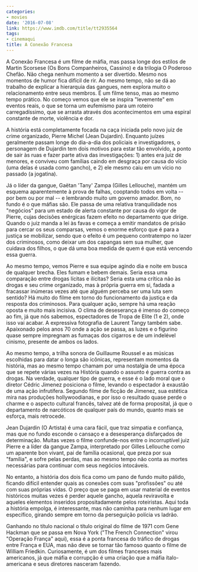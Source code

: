```yaml
---
categories:
- movies
date: '2016-07-08'
link: https://www.imdb.com/title/tt2935564
tags:
- cinemaqui
title: A Conexão Francesa
---
```


A Conexão Francesa é um filme de máfia, mas passa longe dos estilos de Martin Scorsese (Os Bons Companheiros, Cassino) e da trilogia O Poderoso Chefão. Não chega nenhum momento a ser divertido. Mesmo nos momentos de humor fica difícil de rir. Ao mesmo tempo, não se dá ao trabalho de explicar a hierarquia das gangues, nem explora muito o relacionamento entre seus membros. É um filme tenso, mas ao mesmo tempo prático. No começo vemos que ele se inspira "levemente" em eventos reais, o que se torna um eufemismo para um roteiro carregadíssimo, que se arrasta através dos acontecimentos em uma espiral constante de morte, violência e dor.

A história está completamente focada na caça iniciada pelo novo juiz de crime organizado, Pierre Michel (Jean Dujardin). Enquanto juízes geralmente passam longe do dia-a-dia dos policiais e investigadores, o personagem de Dujardin tem dois motivos para estar tão envolvido, a ponto de sair às ruas e fazer parte ativa das investigações: 1) antes era juiz de menores, e conviveu com famílias caindo em desgraça por causa do vício (uma delas é usada como gancho), e 2) ele mesmo caiu em um vício no passado (a jogatina).

Já o líder da gangue, Gaëtan 'Tany' Zampa (Gilles Lellouche), mantém um esquema aparentemente à prova de falhas, cooptando todos em volta -- por bem ou por mal -- e lembrando muito um governo amador. Bom, no fundo é o que máfias são. Ele passa de uma relativa tranquilidade nos "negócios" para um estado de alerta constante por causa do vigor de Pierre, cujas decisões enérgicas fazem efeito no departamento que dirige. Quando o juiz manda a lei às favas e começa a emitir mandatos de prisão para cercar os seus comparsas, vemos o enorme esforço que é para a justiça se mobilizar, sendo que o efeito é um pequeno contratempo no lazer dos criminosos, como deixar um dos capangas sem sua mulher, que cuidava dos filhos, o que dá uma boa medida de quem é que está vencendo essa guerra.

Ao mesmo tempo, vemos Pierre e sua equipe agindo dia e noite em busca de qualquer brecha. Eles fumam e bebem demais. Seria essa uma comparação entre drogas lícitas e ilícitas? Seria esta uma crítica não às drogas e seu crime organizado, mas à própria guerra em si, fadada a fracassar inúmeras vezes até que alguém perceba ser uma luta sem sentido? Há muito do filme em torno do funcionamento da justiça e da resposta dos criminosos. Para qualquer ação, sempre há uma reação oposta e muito mais incisiva. O clima de deseserança é imenso do começo ao fim, já que nós sabemos, espectadores de Tropa de Elite (1 e 2), onde isso vai acabar. A expressiva fotografia de Laurent Tangy também sabe. Apaixonado pelos anos 70 onde a ação se passa, as luzes e o figurino quase sempre impregnam as fumaças dos cigarros e de um indelével cinismo, presente de ambos os lados.

Ao mesmo tempo, a trilha sonora de Guillaume Roussel e as músicas escolhidas para datar o longa são icônicas, representam momentos da história, mas ao mesmo tempo chamam por uma nostalgia de uma época que se repete várias vezes na História quando o assunto é guerra contra as drogas. Na verdade, qualquer tipo de guerra, e esse é o lado moral que o diretor Cédric Jimenez posiciona o filme, levando o espectador à exaustão de uma ação infrutífera. Segundo filme de ficção de Jimenez, sua estética mira nas produções hollywoodianas, e por isso o resultado quase perde o charme e o aspecto cultural francês, talvez até de forma proposital, já que o departamento de narcóticos de qualquer país do mundo, quanto mais se esforça, mais retrocede.

Jean Dujardin (O Artista) é uma cara fácil, que traz simpatia e confiança, mas que no fundo esconde o cansaço e a desesperança disfarçados de determinação. Muitas vezes o filme confunde-nos entre o incorruptível juiz Pierre e a líder da gangue Zampa, interpretado por Gilles Lellouche como um aparente bon vivant, pai de família ocasional, que preza por sua "família", e sofre pelas perdas, mas ao mesmo tempo não conta as mortes necessárias para continuar com seus negócios intocáveis.

No entanto, a história dos dois fica como um pano de fundo muito pálido, ficando difícil entender quais as conexões com suas "profissões" ou até com suas próprias vidas. O preço que se paga em usar material de eventos históricos muitas vezes é perder aquele gancho, aquela reviravolta e aqueles elementos inseridos propositadamente pelos roteiristas. Aqui toda a história empolga, é interessante, mas não caminha para nenhum lugar em específico, girando sempre em torno da perseguição polícia vs ladrão.

Ganhando no título nacional o título original do filme de 1971 com Gene Hackman que se passa em Nova York ("The French Connection" virou "Operação França" aqui), essa é a ponta francesa do tráfico de drogas entre França e EUA, mas não deve se tornar tão famoso quanto o filme de William Friedkin. Curiosamente, é um dos filmes franceses mais americanos, já que máfia e corrupção é uma criação que a máfia ítalo-americana e seus diretores nasceram fazendo.
